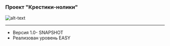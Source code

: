 ### Проект "Крестики-нолики"
![alt-text](https://github.com/olegbugrov/tictactoe/img/1439363371_cd52_2.jpg)
<hr>
<ul>
<li>Версия 1.0- SNAPSHOT</li>
<li>Реализован уровень EASY</li></ul>
